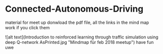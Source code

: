 # Connected-Autonomous-Driving
material for meet up
donwload the pdf file, all the links in the mind map work if you click them

![alt text](Introduction to reinforced learning through traffic simulation using deep Q-network AsPrinted.jpg "Mindmap für feb 2018 meetup")
have fun
uwe
